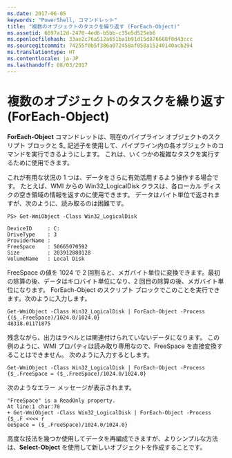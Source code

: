 ```yaml
---
ms.date: 2017-06-05
keywords: "PowerShell, コマンドレット"
title: "複数のオブジェクトのタスクを繰り返す (ForEach-Object)"
ms.assetid: 6697a12d-2470-4ed6-b5bb-c35e5d525eb6
ms.openlocfilehash: 33ae2c76a512a651ba1b91d15d876608f0d43ccc
ms.sourcegitcommit: 74255f0b5f386a072458af058a15240140acb294
ms.translationtype: HT
ms.contentlocale: ja-JP
ms.lasthandoff: 08/03/2017
---
```

# <a name="repeating-a-task-for-multiple-objects-foreach-object"></a>複数のオブジェクトのタスクを繰り返す (ForEach-Object)
**ForEach-Object** コマンドレットは、現在のパイプライン オブジェクトのスクリプト ブロックと $_ 記述子を使用して、パイプライン内の各オブジェクトのコマンドを実行できるようにします。 これは、いくつかの複雑なタスクを実行するために使用できます。

これが有用な状況の 1 つは、データをさらに有効活用するよう操作する場合です。 たとえば、WMI からの Win32_LogicalDisk クラスは、各ローカル ディスクの空き領域の情報を返すのに使用できます。 データはバイト単位で返されますが、次のように、読み取るのは困難です。

```
PS> Get-WmiObject -Class Win32_LogicalDisk

DeviceID     : C:
DriveType    : 3
ProviderName :
FreeSpace    : 50665070592
Size         : 203912880128
VolumeName   : Local Disk
```

FreeSpace の値を 1024 で 2 回割ると、メガバイト単位に変換できます。最初の除算の後、データはキロバイト単位になり、2 回目の除算の後、メガバイト単位になります。 ForEach-Object のスクリプト ブロックでこのことを実行できます。次のように入力します。

```
Get-WmiObject -Class Win32_LogicalDisk | ForEach-Object -Process {($_.FreeSpace)/1024.0/1024.0}
48318.01171875
```

残念ながら、出力はラベルとは関連付けられていないデータになります。 この例のように、WMI プロパティは読み取り専用なので、FreeSpace を直接変換することはできません。 次のように入力するとします。

```
Get-WmiObject -Class Win32_LogicalDisk | ForEach-Object -Process {$_.FreeSpace = ($_.FreeSpace)/1024.0/1024.0}
```

次のようなエラー メッセージが表示されます。

```
"FreeSpace" is a ReadOnly property.
At line:1 char:70
+ Get-WmiObject -Class Win32_LogicalDisk | ForEach-Object -Process {$_.F <<<< r
eeSpace = ($_.FreeSpace)/1024.0/1024.0}
```

高度な技法を幾つか使用してデータを再編成できますが、よりシンプルな方法は、**Select-Object** を使用して新しいオブジェクトを作成することです。

